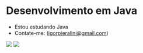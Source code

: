 # Desenvolvimento em Java

- Estou estudando Java
- Contate-me: (igorpieralini@gmail.com)

<picture>
  <source
    srcset="https://github-readme-stats.vercel.app/api?username=igorPieralini&show_icons=true&theme=dracula"
    media="(prefers-color-scheme: dracula)"
  />
  <source
    srcset="https://github-readme-stats.vercel.app/api?username=igorPieralini&show_icons=true&theme=dracula"
    media="(prefers-color-scheme: light), (prefers-color-scheme: no-preference)"
  />
  <img src="https://github-readme-stats.vercel.app/api?username=igorPieralini&show_icons=true&theme=dracula" />
</picture>
  <img src="https://github-readme-stats.vercel.app/api/top-langs/?username=igorPieralini&theme=dracula&&langs_count=8">
